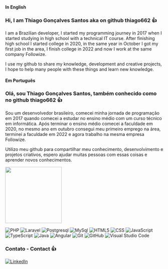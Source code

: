 #### In English
### Hi, I am Thiago Gonçalves Santos aka on github thiago662 👍

I am a Brazilian developer, I started my programming journey in 2017 when I started studying in high school with a technical IT course. After finishing high school I started college in 2020, in the same year in October I got my first job in the area, I finish college in 2022 and now I work at the same company Followize.

I use my github to share my knowledge, development and creative projects, I hope to help many people with these things and learn new knowledge.

#### Em Português
### Olá, sou Thiago Gonçalves Santos, também conhecido como no github thiago662 👍

Sou um desenvolvedor brasileiro, comecei minha jornada de programação em 2017 quando comecei a estudar no ensino médio com um curso técnico em informática. Após terminar o ensino médio comecei a faculdade em 2020, no mesmo ano em outubro consegui meu primeiro emprego na área, terminei a faculdade em 2022 e agora trabalho na mesma empresa Followize.

Utilizo meu github para compartilhar meu conhecimento, desenvolvimento e projetos criativos, espero ajudar muitas pessoas com essas coisas e aprender novos conhecimentos.

<a href="https://github.com/thiago662" title="Perfil de thiago662">
  <img height="180em" src="https://github-readme-stats.vercel.app/api?username=thiago662&theme=dracula&show_icons=true" />
</a>

![PHP](https://img.shields.io/badge/-PHP-333333?style=flat&logo=PHP)
![Laravel](https://img.shields.io/badge/-Laravel-333333?style=flat&logo=Laravel)
![Postgresql](https://img.shields.io/badge/-Postgresql-333333?style=flat&logo=Postgresql)
![MySql](https://img.shields.io/badge/-MySql-333333?style=flat&logo=MySql)
![HTML5](https://img.shields.io/badge/-HTML5-333333?style=flat&logo=HTML5)
![CSS](https://img.shields.io/badge/-CSS-333333?style=flat&logo=CSS3&logoColor=1572B6)
![JavaScript](https://img.shields.io/badge/-JavaScript-333333?style=flat&logo=javascript)
![TypeScript](https://img.shields.io/badge/-Typescript-333333?style=flat&logo=typescript)
![Java](https://img.shields.io/badge/-Java-333333?style=flat&logo=Java)
![Angular](https://img.shields.io/badge/-Angular-333333?style=flat&logo=Angular)
![Git](https://img.shields.io/badge/-Git-333333?style=flat&logo=git)
![GitHub](https://img.shields.io/badge/-GitHub-333333?style=flat&logo=github)
![Visual Studio Code](https://img.shields.io/badge/-Visual%20Studio%20Code-333333?style=flat&logo=visual-studio-code&logoColor=007ACC)

### Contato - Contact 👍

<p align="left">
  <a href="https://www.linkedin.com/in/thiago-gon%C3%A7alves-santos-730a74199/" title="LinkedIn">
  <img src="https://img.shields.io/badge/-Linkedin-0e76a8?style=flat-square&logo=Linkedin&logoColor=white&link=https://www.linkedin.com/in/thiago-gon%C3%A7alves-santos-730a74199/" alt="LinkedIn"/></a>
</p>

